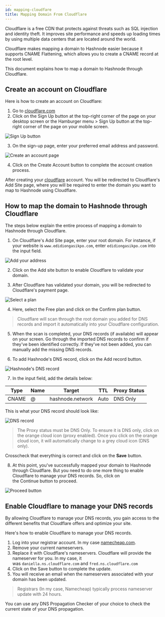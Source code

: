 ```yaml
---
id: mapping-cloudfare
title: Mapping Domain From Cloudflare
---
```


Cloudflare is a free CDN that protects against threats such as SQL injection and identity theft. It improves site performance and speeds up loading times by using multiple data centers that are located around the world.

Cloudflare makes mapping a domain to Hashnode easier because it supports CNAME Flattening, which allows you to create a CNAME record at the root level.

This document explains how to map a domain to Hashnode through Cloudflare.

## Create an account on Cloudflare

Here is how to create an account on Cloudflare:

1.  Go to [cloudflare.com](https://townhall.hashnode.com/cloudflare.com)
2.  Click on the Sign Up button at the top-right corner of the page on your desktop screen or the Hamburger menu > Sign Up button at the top-right corner of the page on your mobile screen.

![Sign Up button](https://i.imgur.com/hdf1e1g.png)

3.  On the sign-up page, enter your preferred email address and password.

![Create an account page](https://i.imgur.com/RdqHOFe.png)

4.  Click on the Create Account button to complete the account creation process.

After creating your [cloudflare](https://townhall.hashnode.com/cloudflare.com) account. You will be redirected to Cloudflare's Add Site page, where you will be required to enter the domain you want to map to Hashnode using Cloudflare.

## How to map the domain to Hashnode through Cloudflare

The steps below explain the entire process of mapping a domain to Hashnode through Cloudflare.

1. On Cloudflare's Add Site page, enter your root domain. For instance, if your website is `www.edidiongasikpo.com`, enter `edidiongasikpo.com` into the input field.

![Add your address](https://i.imgur.com/kGrjQaQ.png)

2. Click on the Add site button to enable Cloudflare to validate your domain.

3. After Cloudflare has validated your domain, you will be redirected to Cloudflare's payment page.

![Select a plan](https://i.imgur.com/NMmH2oA.png)

4. Here, select the Free plan and click on the Confirm plan button.

> Cloudflare will scan through the root domain you added for DNS records and import it automatically into your Cloudflare configuration.

5. When the scan is completed, your DNS records (if available) will appear on your screen. Go through the imported DNS records to confirm if they've been identified correctly. If they've not been added, you can manually add the missing DNS records.

6. To add Hashnode's DNS record, click on the Add record button.

![Hashnode's DNS record](https://i.imgur.com/yDTyUW1.png)

7. In the input field, add the details below:

| Type | Name | Target | TTL | Proxy Status |
| --- | --- | --- | --- | --- |
| CNAME | @ | hashnode.network | Auto | DNS Only |

This is what your DNS record should look like:

![DNS record](https://i.imgur.com/ixHuEI4.png)

> The Proxy status must be DNS Only. To ensure it is DNS only, click on the orange cloud icon (proxy enabled). Once you click on the orange cloud icon, it will automatically change to a grey cloud icon (DNS only).

Crosscheck that everything is correct and click on the **Save** button.

8. At this point, you've successfully mapped your domain to Hashnode through Cloudflare. But you need to do one more thing to enable Cloudflare to manage your DNS records. So, click on the Continue button to proceed.

![Proceed button](https://i.imgur.com/wLQkCpM.png)

## Enable Cloudflare to manage your DNS records

By allowing Cloudflare to manage your DNS records, you gain access to the different benefits that Cloudflare offers and optimize your site.

Here's how to enable Cloudflare to manage your DNS records.

1.  Log into your registrar account. In my case [namecheap.com](https://townhall.hashnode.com/namecheap.com).
2.  Remove your current nameservers.
3.  Replace it with Cloudflare's nameservers. Cloudflare will provide the nameserver for you. In my case, it was `daniella.ns.cloudflare.com` and `fred.ns.cloudflare.com`
4.  Click on the Save button to complete the update.
5.  You will receive an email when the nameservers associated with your domain has been updated.

> Registrars (In my case, Namecheap) typically process nameserver update with 24 hours.

You can use any DNS Propagation Checker of your choice to check the current state of your DNS propagation.
